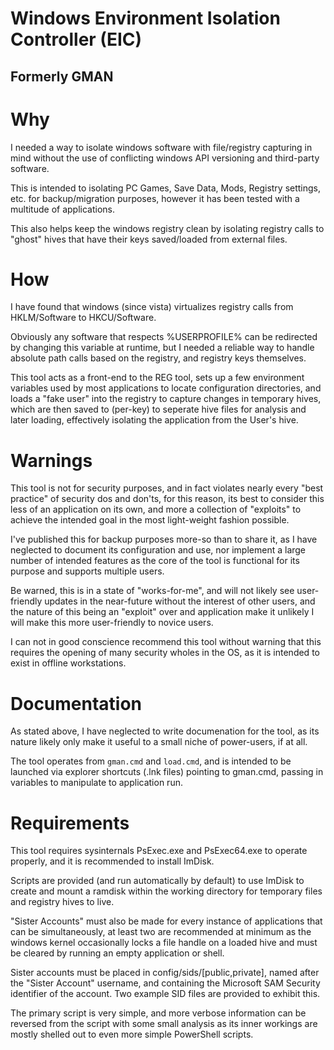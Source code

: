 # Windows Environment Isolation Controller (EIC)
## Formerly GMAN

# Why

I needed a way to isolate windows software with file/registry capturing in mind without the use of conflicting windows API versioning and third-party software.

This is intended to isolating PC Games, Save Data, Mods, Registry settings, etc. for backup/migration purposes, however it has been tested with a multitude of applications.

This also helps keep the windows registry clean by isolating registry calls to "ghost" hives
that have their keys saved/loaded from external files.

# How

I have found that windows (since vista) virtualizes registry calls from HKLM/Software to HKCU/Software.

Obviously any software that respects %USERPROFILE% can be redirected by changing this variable at runtime,
but I needed a reliable way to handle absolute path calls based on the registry, and registry keys themselves.

This tool acts as a front-end to the REG tool, sets up a few environment variables used by most applications to locate configuration directories, and loads a "fake user" into the registry to capture changes in temporary hives, which are then saved to (per-key) to seperate hive files for analysis and later loading, effectively isolating the application from the User's hive.

# Warnings

This tool is not for security purposes, and in fact violates nearly every "best practice" of security dos and don'ts, for this reason, its best to consider this less of an application on its own, and more a collection of "exploits" to achieve the intended goal in the most light-weight fashion possible.

I've published this for backup purposes more-so than to share it, as I have neglected to document its configuration and use, nor implement a large number of intended features as the core of the tool is functional for its purpose and supports multiple users.

Be warned, this is in a state of "works-for-me", and will not likely see user-friendly updates in the near-future without the interest of other users, and the nature of this being an "exploit" over and application make it unlikely I will make this more user-friendly to novice users.

I can not in good conscience recommend this tool without warning that this requires the opening of many security wholes in the OS, as it is intended to exist in offline workstations.

# Documentation

As stated above, I have neglected to write documenation for the tool, as its nature likely only make it useful to a small niche of power-users, if at all.

The tool operates from `gman.cmd` and `load.cmd`, and is intended to be launched via explorer shortcuts (.lnk files) pointing to gman.cmd, passing in variables to manipulate to application run.

# Requirements

This tool requires sysinternals PsExec.exe and PsExec64.exe to operate properly, and it is recommended to install ImDisk.

Scripts are provided (and run automatically by default) to use ImDisk to create and mount a ramdisk within the working directory for temporary files and registry hives to live.

"Sister Accounts" must also be made for every instance of applications that can be simultaneously, at least two are recommended at minimum as the windows kernel occasionally locks a file handle on a loaded hive and must be cleared by running an empty application or shell.

Sister accounts must be placed in config/sids/[public,private], named after the "Sister Account" username, and containing the Microsoft SAM Security identifier of the account. Two example SID files are provided to exhibit this.

The primary script is very simple, and more verbose information can be reversed from the script with some small analysis as its inner workings are mostly shelled out to even more simple PowerShell scripts.
